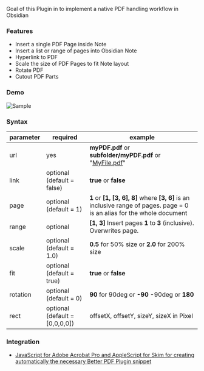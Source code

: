 Goal of this Plugin in to implement a native PDF handling workflow in Obsidian

### Features

- Insert a single PDF Page inside Note
- Insert a list or range of pages into Obsidian Note
- Hyperlink to PDF
- Scale the size of PDF Pages to fit Note layout
- Rotate PDF
- Cutout PDF Parts

### Demo

![Sample](https://github.com/MSzturc/obsidian-better-pdf-plugin/raw/master/sample/BetterPDF.gif)

### Syntax

|parameter|required|example|
|---|---|---|
|url|yes|**myPDF.pdf** or **subfolder/myPDF.pdf** or "[MyFile.pdf](app://obsidian.md/MyFile.pdf)"|
|link|optional (default = false)|**true** or **false**|
|page|optional (default = 1)|**1** or **[1, [3, 6], 8]** where **[3, 6]** is an inclusive range of pages. page = 0 is an alias for the whole document|
|range|optional|**[1, 3]** Insert pages **1** to **3** (inclusive). Overwrites page.|
|scale|optional (default = 1.0)|**0.5** for 50% size or **2.0** for 200% size|
|fit|optional (default = true)|**true** or **false**|
|rotation|optional (default = 0)|**90** for 90deg or **-90** -90deg or **180**|
|rect|optional (default = [0,0,0,0])|offsetX, offsetY, sizeY, sizeX in Pixel|

### Integration

- [JavaScript for Adobe Acrobat Pro and AppleScript for Skim for creating automatically the necessary Better PDF Plugin snippet](https://github.com/johnsidi/scripts-for-Obsidian-Better-PDF-Plugin)